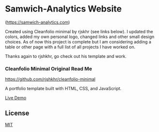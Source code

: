 # Samwich-Analytics Website

(https://samwich-analytics.com)

Created using Cleanfolio minimal by rjskhr (see links below). I updated the colors, added my own personal logo, changed links and other small design choices. As of now this project is complete but I am considering adding a table or other page with a full list of all projects I have worked on. 

Thanks again to rjshkhr, go check out his template and work. 




### Cleanfolio Minimal Original Read Me

https://github.com/rjshkhr/cleanfolio-minimal

A portfolio template built with HTML, CSS, and JavaScript.

[Live Demo](https://rjshkhr.github.io/cleanfolio-minimal)

## License

[MIT](https://choosealicense.com/licenses/mit/)
